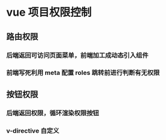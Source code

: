 # vue 项目权限控制

## 路由权限

### 后端返回可访问页面菜单，前端加工成动态引入组件

### 前端写死利用 meta 配置 roles 跳转前进行判断有无权限

## 按钮权限

### 后端返回权限，循环渲染权限按钮

### v-directive 自定义
